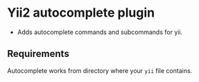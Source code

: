 # Yii2 autocomplete plugin

* Adds autocomplete commands and subcommands for yii.

## Requirements

Autocomplete works from directory where your `yii` file contains.
